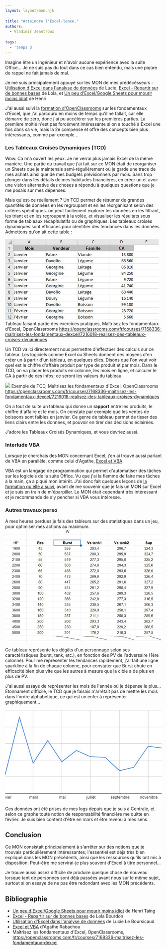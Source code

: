 ```yaml
---
layout: layout/mon.njk

title: "Atteindre l'Excel-lence."
authors:
  - Vladimir Jeantroux

tags:
  - 'temps 3'
---
```


Imagine être un ingénieur et n'avoir aucune expérience avec la suite Office... 
Je ne suis pas du tout dans ce cas bien entendu, mais une piqûre de rappel ne fait jamais de mal. 

Je me suis principalement appuyé sur les MON de mes prédécésseurs : [Utilisation d'Excel dans l'analyse de données](https://francoisbrucker.github.io/do-it/promos/2023-2024/Lucie-Le-Boursicaud/mon/temps-1.2/) de Lucie, [Excel - Repartir sur de bonnes bases](https://francoisbrucker.github.io/do-it/promos/2023-2024/Lola-Bourdon/mon/temps-1.2/) de Lola, et [Un peu d'Excel/Google Sheets pour mourir moins idiot](https://francoisbrucker.github.io/do-it/promos/2023-2024/TAING-Henri/mon/temps-2.1/) de Henri.

J'ai aussi suivi la [formation d'OpenClassrooms](https://openclassrooms.com/fr/courses/7168336-maitrisez-les-fondamentaux-dexcel) sur les fondamentaux d'Excel, que j'ai parcouru en moins de temps qu'il ne fallait, car elle démarre de zéro, donc j'ai pu accélérer sur les premières parties. La première moitié n'est pas forcément intéressante si on a touché à Excel une fois dans sa vie, mais la 2e compense et offre des concepts bien plus intéressants, comme par exemple... 

### Les Tableaux Croisés Dynamiques (TCD)

Wow. Ca m'a ouvert les yeux. Je ne verrai plus jamais Excel de la même manière. 
Une partie du travail que j'ai fait sur ce MON était de réorganiser un Sheets que je maintenais semi-régulièrement où je garde une trace de mes achats ainsi que de mes budgets prévisionnels par mois. Sans trop plonger dans les détails de mes habitudes financières, en créer un et avoir une vision alternative des choses a répondu à quelques questions que je me posais sur mes dépenses. 

Mais qu'est-ce réellement ? Un TCD permet de résumer de grandes quantités de données en les regroupant et en les réorganisant selon des critères spécifiques. on peut facilement explorer les données en les filtrant, les triant et en les regroupant à la volée, et visualiser les résultats sous forme de tableaux récapitulatifs ou de graphiques. Les tableaux croisés dynamiques sont efficaces pour identifier des tendances dans les données. Admettons qu'on ait cette table : 

![](tableau_exemple.jpg)
Tableau faisant partie des exercices pratiques, Maîtrisez les fondamentaux d'Excel, OpenClassrooms https://openclassrooms.com/fr/courses/7168336-maitrisez-les-fondamentaux-dexcel/7216018-realisez-des-tableaux-croises-dynamiques 

Un TCD va ici directement nous permettre d'effectuer des calculs sur ce tableur. Les logiciels comme Excel ou Sheets donnent des moyens d'en créer un à partir d'un tableau, en quelques clics. Disons que l'on veut voir quel est le chiffre d'affaire produit par type de produit et par mois. Dans le TCD, on va placer les produits en colonne, les mois en ligne, et calculer le CA à partir de ces infos; ce seront les valeurs du tableau. 

![](tdc1.JPG)
Exemple de TCD, Maîtrisez les fondamentaux d'Excel, OpenClassrooms https://openclassrooms.com/fr/courses/7168336-maitrisez-les-fondamentaux-dexcel/7216018-realisez-des-tableaux-croises-dynamiques 

On a tout de suite un tableau qui donne un **rapport** entre les produits, le chiffre d'affaire et le mois. On constate par exemple que les ventes de boissons sont faibles en janvier. Ce genre de tableau permet de tisser des liens clairs entre les données, et pouvoir en tirer des décisions éclairées. 

J'adore les Tableaux Croisés Dynamiques, et vous devriez aussi. 

### Interlude VBA 

Lorsque je cherchais des MON concernant Excel, j'en ai trouvé aussi parlant de VBA en parallèle, comme celui d'Agathe, [Excel et VBA](https://francoisbrucker.github.io/do-it/promos/2023-2024/Agathe-Rabachou/mon/temps-2.1/).

VBA est un langage de programmation qui permet d'automatiser des tâches sur les logiciels de la suite Office. Vu que j'ai la flemme de faire mes tâches à la main, ça a piqué mon intérêt. J'ai donc fait quelques leçons de [la formation qu'elle a suivi](https://www.excel-pratique.com/fr/vba), avant de me souvenir que je fais un MON sur Excel et je suis en train de m'éparpiller. Le MON était cependant très intéressant et je recommande de s'y pencher si VBA vous intéresse.

### Autres travaux perso 

A mes heures perdues je fais des tableurs sur des statistiques dans un jeu, pour optimiser mes actions au maximum. 
![](degats1.jpg)

Ce tableau représente les dégâts d'un personnage selon ses caractéristiques (burst, tank, etc.), en fonction des PV de l'adversaire (1ère colonne). Pour me représenter les tendances rapidement, j'ai fait une ligne sparkline à la fin de chaque colonne, pour constater que Burst chute en efficacité bien plus vite que les autres à mesure que la cible a de plus en plus de PV. 

J'ai aussi essayé de représenter les mois de l'année où je dépense le plus... Etonnament difficile, le TCD que je faisais n'arrêtait pas de mettre les mois dans l'ordre alphabétique, ce qui est un enfer à représenter graphiquement...

![](depenses1.jpg)

Ces données ont été prises de mes logs depuis que je suis à Centrale, et selon ce graphe toute notion de responsabilité financière me quitte en février. Je suis bien content d'être en mars et être revenu à mes sens.

## Conclusion 

Ce MON consistait principalement à s'arrêter sur des notions que je trouvais particulièrement intéressantes; l'essentiel est déjà très bien expliqué dans les MON précédents, ainsi que les ressources qu'ils ont mis à disposition. Peut-être me servirai-je plus souvent d'Excel à titre personnel...

Je trouve aussi assez difficile de produire quelque chose de nouveau lorsque tant de personnes sont déjà passées avant nous sur le même sujet, surtout si on essaye de ne pas être redondant avec les MON précédents. 

## Bibliographie 

- [Un peu d'Excel/Google Sheets pour mourir moins idiot](https://francoisbrucker.github.io/do-it/promos/2023-2024/TAING-Henri/mon/temps-2.1/) de Henri Taing
- [Excel - Repartir sur de bonnes bases](https://francoisbrucker.github.io/do-it/promos/2023-2024/Lola-Bourdon/mon/temps-1.2/) de Lola Bourdon
- [Utilisation d'Excel dans l'analyse de données](https://francoisbrucker.github.io/do-it/promos/2023-2024/Lucie-Le-Boursicaud/mon/temps-1.2/) de Lucie Le Boursicaud
- [Excel et VBA](https://francoisbrucker.github.io/do-it/promos/2023-2024/Agathe-Rabachou/mon/temps-2.1/) d'Agathe Rabachou
- Maîtrisez les fondamentaux d'Excel, OpenClassrooms, https://openclassrooms.com/fr/courses/7168336-maitrisez-les-fondamentaux-dexcel 